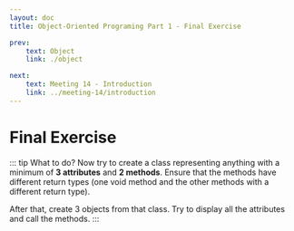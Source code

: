 ```yaml
---
layout: doc
title: Object-Oriented Programing Part 1 - Final Exercise

prev:
    text: Object
    link: ./object

next:
    text: Meeting 14 - Introduction
    link: ../meeting-14/introduction
---
```


# Final Exercise

::: tip What to do?
Now try to create a class representing anything with a minimum of __3 attributes__ and __2 methods__. Ensure that the methods have different return types (one void method and the other methods with a different return type).

After that, create 3 objects from that class. Try to display all the attributes and call the methods.
:::


